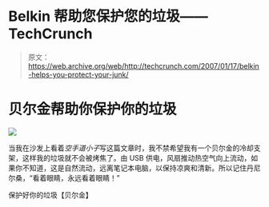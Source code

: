 # Belkin 帮助您保护您的垃圾——TechCrunch

> 原文：<https://web.archive.org/web/http://techcrunch.com/2007/01/17/belkin-helps-you-protect-your-junk/>

# 贝尔金帮助你保护你的垃圾

![](img/46dc61ec9a4d01286c394bbd5602eae0.png)

当我在沙发上看着*空手道小子*写这篇文章时，我不禁希望我有一个贝尔金的冷却支架，这样我的垃圾就不会被烤焦了。由 USB 供电，风扇推动热空气向上流动，如果你不知道，这是自然流动，远离笔记本电脑，以保持凉爽和清新。所以记住丹尼尔桑，“看着眼睛，永远看着眼睛！”

保护好你的垃圾【贝尔金】